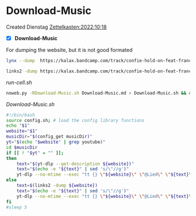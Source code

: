 # Download-Music
Created Dienstag [Zettelkasten:2022:10:18]()

- [x] **Download-Music**

For dumping the website, but it is not good formated
```bash
lynx --dump  https://kalax.bandcamp.com/track/confie-hold-on-feat-francci

links2 -dump https://kalax.bandcamp.com/track/confie-hold-on-feat-francci
```


*run-cell.sh*
```bash
noweb.py -RDownload-Music.sh Download-Music.md > Download-Music.sh && echo "Download-Music.sh" && date
```

*Download-Music.sh*
```bash
#!/bin/bash
source config.sh; # load the config library functions
echo "$1"
website="$1"
musicDir="$(config_get musicDir)"
yt="$(echo "$website" | grep youtube)"
cd $musicDir
if [[ ! "$yt" = "" ]];
then
    text="$(yt-dlp --get-description ${website})"
    text="$(echo -e "${text}" | sed 's/\"//g')"
    yt-dlp --no-mtime --exec "tt {} \"${website}\" \"@Lied\" \"${text}\" " -o "$musicDir/%(title)s.%(ext)s" -f '251/140' -i "${website}"
else
    text=$(links2 -dump ${website})
    text="$(echo -e "${text}" | sed 's/\"//g')"
    yt-dlp --no-mtime --exec "tt {} \"${website}\" \"@Lied\" \"${text}\" " -o "$musicDir/%(title)s.%(ext)s" --embed-thumbnail -f b --no-mtime --audio-quality 0 -i "${website}"
fi
#sleep 5
```

